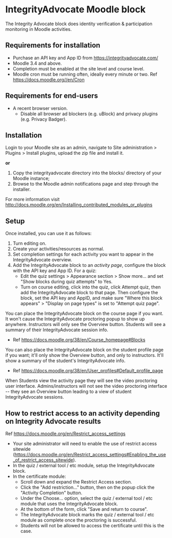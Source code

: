 # IntegrityAdvocate Moodle block

The Integrity Advocate block does identity verification & participation monitoring in Moodle activities.

## Requirements for installation

 - Purchase an API key and App ID from https://integrityadvocate.com/
 - Moodle 3.4 and above.
 - Completion must be enabled at the site level and course level.
 - Moodle cron must be running often, ideally every minute or two.  Ref https://docs.moodle.org//en/Cron

## Requirements for end-users

 - A recent browser version.
   - Disable all browser ad blockers (e.g. uBlock) and privacy plugins (e.g. Privacy Badger).

## Installation

Login to your Moodle site as an admin, navigate to Site administration > Plugins > Install plugins, upload the zip file and install it.

**or**

1. Copy the integrityadvocate directory into the blocks/ directory of your Moodle instance;
2. Browse to the Moodle admin notifications page and step through the installer.

For more information visit
http://docs.moodle.org/en/Installing_contributed_modules_or_plugins

## Setup
Once installed, you can use it as follows:

1. Turn editing on.
2. Create your activities/resources as normal.
3. Set completion settings for each activity you want to appear in the IntegrityAdvocate overview.
4. Add the IntegrityAdvocate block to an *activity page*, configure the block with the API key and App ID.
   For a quiz:
     - Edit the quiz settings > Appearance section > Show more... and set "Show blocks during quiz attempts" to Yes.
     - Turn on course editing, click into the quiz, click Attempt quiz, then add the IntegrityAdvocate block to that page.  Then configure the block, set the API key and AppID, and make sure "Where this block appears" > "Display on page types" is set to "Attempt quiz page".

You can place the IntegrityAdvocate block on the course page if you want.  It won't cause the IntegrityAdvocate proctoring popup to show up anywhere.
Instructors will only see the Overview button.  Students will see a summary of their IntegrityAdvocate session info.
  - Ref https://docs.moodle.org/38/en/Course_homepage#Blocks

You can also place the IntegrityAdvocate block on the student profile page if you want; it'll only show the Overview button, and only to instructors.  It'll show a summary of the student's IntegrityAdvocate info.
  - Ref https://docs.moodle.org/38/en/User_profiles#Default_profile_page

When Students view the activity page they will see the video proctoring user interface.
Admins/instructors will not see the video proctoring interface -- they see an Overview button leading to a view of student IntegrityAdvocate sessions.

## How to restrict access to an activity depending on Integrity Advocate results
Ref https://docs.moodle.org/en/Restrict_access_settings
- Your site administrator will need to enable the use of restrict access sitewide (https://docs.moodle.org/en/Restrict_access_settings#Enabling_the_use_of_restrict_access_sitewide).
- In the quiz / external tool / etc module, setup the IntegrityAdvocate block.
- In the certificate module:
  - Scroll down and expand the Restrict Access section.
  - Click the "Add restriction..." button, then on the popup click the "Activity Completion" button.
  - Under the Choose... option, select the quiz / external tool / etc module that uses the IntegrityAdvocate block.
  - At the bottom of the form, click "Save and return to course".
  - The IntegrityAdvocate block marks the quiz / external tool / etc module as complete once the proctoring is successful.
  - Students will not be allowed to access the certificate until this is the case.